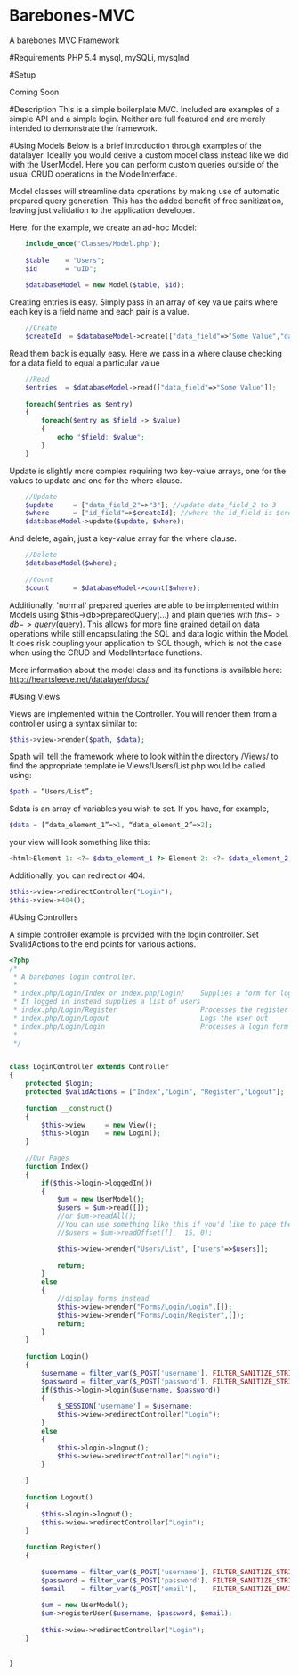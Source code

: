 # Barebones-MVC
A barebones MVC Framework

#Requirements
PHP 5.4
mysql, mySQLi, mysqlnd

#Setup

Coming Soon

#Description
This is a simple boilerplate MVC. Included are examples of a simple API and a simple login. Neither are full featured and are merely intended to demonstrate the framework.


#Using Models
Below is a brief introduction through examples of the datalayer. Ideally you would derive a custom model class instead like we did with the UserModel. Here you can perform custom queries outside of the usual CRUD operations in the ModelInterface.

Model classes will streamline data operations by making use of automatic prepared query generation. This has the added benefit of free sanitization, leaving just validation to the application developer.

Here, for the example, we create an ad-hoc Model:
```php
	include_once("Classes/Model.php");
	
	$table    = "Users";
	$id       = "uID";
	
	$databaseModel = new Model($table, $id);
```

Creating entries is easy. Simply pass in an array of key value pairs where each key is a field name and each pair is a value.
```php	
	//Create
	$createId  = $databaseModel->create(["data_field"=>"Some Value","data_field_2"=>1]);
```

Read them back is equally easy. Here we pass in a where clause checking for a data field to equal a particular value
```php
	//Read
	$entries  = $databaseModel->read(["data_field"=>"Some Value"]);
	
	foreach($entries as $entry)
	{
		foreach($entry as $field -> $value)
		{
			echo "$field: $value";
		}
	}
```

Update is slightly more complex requiring two key-value arrays, one for the values to update and one for the where clause.
```php
	//Update
	$update     = ["data_field_2"=>"3"]; //update data_field_2 to 3
	$where      = ["id_field"=>$createId]; //where the id_field is $createId
	$databaseModel->update($update, $where);
```

And delete, again, just a key-value array for the where clause.
```php
	//Delete
	$databaseModel($where);
	
	//Count
	$count      = $databaseModel->count($where);
```

Additionally, 'normal' prepared queries are able to be implemented within Models using $this->db>preparedQuery(...) and plain queries with $this->db->query($query). This allows for more fine grained detail on data operations while still encapsulating the SQL and data logic within the Model. It does risk coupling your application to SQL though, which is not the case when using the CRUD and ModelInterface functions.


More information about the model class and its functions is available here: http://heartsleeve.net/datalayer/docs/


#Using Views

Views are implemented within the Controller. You will render them from a controller using a syntax similar to:
```php
$this->view->render($path, $data);
```
$path will tell the framework where to look within the directory /Views/ to find the appropriate template ie Views/Users/List.php would be called using:
```php
$path = “Users/List”;  
```
$data is an array of variables you wish to set. If you have, for example, 
```php
$data = [“data_element_1”=>1, “data_element_2”=>2];
```
your view will look something like this:
```php
<html>Element 1: <?= $data_element_1 ?> Element 2: <?= $data_element_2 ?></html>
```

Additionally, you can redirect or 404.
```php
$this->view->redirectController("Login");
$this->view->404();
```

#Using Controllers

A simple controller example is provided with the login controller. Set $validActions to the end points for various actions.

```php
<?php
/*
 * A barebones login controller.
 * 
 * index.php/Login/Index or index.php/Login/ 	Supplies a form for login and registration 
 * If logged in instead supplies a list of users
 * index.php/Login/Register 					Processes the register form
 * index.php/Login/Logout 						Logs the user out
 * index.php/Login/Login 						Processes a login form
 * 
 */


class LoginController extends Controller
{
	protected $login;
	protected $validActions = ["Index","Login", "Register","Logout"];
	
	function __construct()
	{
		$this->view     = new View();
		$this->login    = new Login();
	}
	
	//Our Pages
	function Index()
	{
		if($this->login->loggedIn())
		{
			$um = new UserModel();
			$users = $um->read([]); 
			//or $um->readAll();
			//You can use something like this if you'd like to page these results: 
			//$users = $um->readOffset([],  15, 0);

			$this->view->render("Users/List", ["users"=>$users]);
			
			return;
		}
		else 
		{
			//display forms instead
			$this->view->render("Forms/Login/Login",[]);
			$this->view->render("Forms/Login/Register",[]);
			return;
		}
	}
	
	function Login()
	{
		$username = filter_var($_POST['username'], FILTER_SANITIZE_STRING);
		$password = filter_var($_POST['password'], FILTER_SANITIZE_STRING);
		if($this->login->login($username, $password))
		{
			$_SESSION['username'] = $username;
			$this->view->redirectController("Login");
		}
		else 
		{
			$this->login->logout();
			$this->view->redirectController("Login");
		}
		
	}
	
	function Logout()
	{
		$this->login->logout();
		$this->view->redirectController("Login");
	}
	
	function Register()
	{
		
		$username = filter_var($_POST['username'], FILTER_SANITIZE_STRING);
		$password = filter_var($_POST['password'], FILTER_SANITIZE_STRING);
		$email 	  = filter_var($_POST['email'],    FILTER_SANITIZE_EMAIL);
		
		$um = new UserModel();
		$um->registerUser($username, $password, $email);
		
		$this->view->redirectController("Login");
	}
	
	
}
```